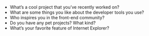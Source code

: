 -   What’s a cool project that you’ve recently worked on?
-   What are some things you like about the developer tools you use?
-   Who inspires you in the front-end community?
-   Do you have any pet projects? What kind?
-   What’s your favorite feature of Internet Explorer?

